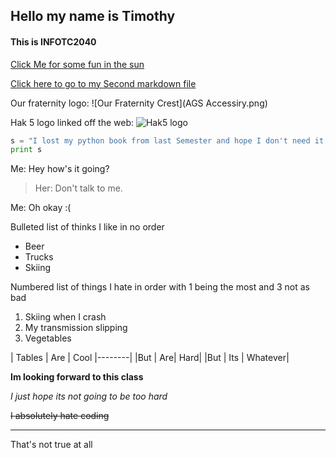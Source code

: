 ## Hello my name is Timothy

#### This is INFOTC2040

[Click Me for some fun in the sun](https://www.ronjonsurfshop.com/ "Surf Shop")

[Click here to go to my Second markdown file](https://github.com/Tkerr556/Markdown/blob/master/Project.md)

Our fraternity logo:
![Our Fraternity Crest](AGS Accessiry.png)

Hak 5 logo linked off the web:
![Hak5 logo](https://www.hak5.org/wp-content/uploads/2014/12/wifi-pineapple-symbol-black-background.png)

```python
s = "I lost my python book from last Semester and hope I don't need it again"
print s
```
Me: Hey how's it going?
>Her: Don't talk to me.

Me: Oh okay :(

Bulleted list of thinks I like in no order
+ Beer
+ Trucks
+ Skiing

Numbered list of things I hate in order with 1 being the most and 3 not as bad
1. Skiing when I crash
2. My transmission slipping
3. Vegetables

| Tables | Are | Cool
|--------|
|But | Are| Hard|
|But | Its | Whatever|

**Im looking forward to this class**

*I just hope its not going to be too hard*

~~I absolutely hate coding~~

____
That's not true at all

